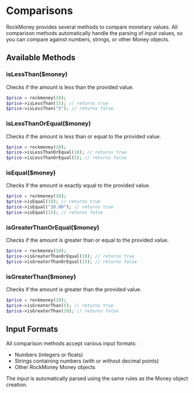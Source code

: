 # Comparisons

RockMoney provides several methods to compare monetary values. All comparison methods automatically handle the parsing of input values, so you can compare against numbers, strings, or other Money objects.

## Available Methods

### isLessThan($money)
Checks if the amount is less than the provided value.
```php
$price = rockmoney(10);
$price->isLessThan(15); // returns true
$price->isLessThan("5"); // returns false
```

### isLessThanOrEqual($money)
Checks if the amount is less than or equal to the provided value.
```php
$price = rockmoney(10);
$price->isLessThanOrEqual(10); // returns true
$price->isLessThanOrEqual(5); // returns false
```

### isEqual($money)
Checks if the amount is exactly equal to the provided value.
```php
$price = rockmoney(10);
$price->isEqual(10); // returns true
$price->isEqual("10.00"); // returns true
$price->isEqual(15); // returns false
```

### isGreaterThanOrEqual($money)
Checks if the amount is greater than or equal to the provided value.
```php
$price = rockmoney(10);
$price->isGreaterThanOrEqual(10); // returns true
$price->isGreaterThanOrEqual(15); // returns false
```

### isGreaterThan($money)
Checks if the amount is greater than the provided value.
```php
$price = rockmoney(10);
$price->isGreaterThan(5); // returns true
$price->isGreaterThan(10); // returns false
```

## Input Formats

All comparison methods accept various input formats:
- Numbers (integers or floats)
- Strings containing numbers (with or without decimal points)
- Other RockMoney Money objects

The input is automatically parsed using the same rules as the Money object creation.
